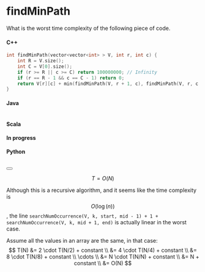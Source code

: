 # findMinPath

What is the worst time complexity of the following piece of code. 

#### C++

```C++
int findMinPath(vector<vector<int> > V, int r, int c) {
	int R = V.size();
    int C = V[0].size();
    if (r >= R || c >= C) return 100000000; // Infinity
    if (r == R - 1 && c == C - 1) return 0;
    return V[r][c] + min(findMinPath(V, r + 1, c), findMinPath(V, r, c + 1));
}
```

#### Java

```Java

```

#### Scala

**In progress**

#### Python

```Python

```

<button class="section" target="solution" show="Show solution" hide="Hide solution"></button>

<!--sec data-title="Solution" data-id="solution" data-show=false ces-->
$$T = O(N)$$

Although this is a recursive algorithm, and it seems like the time complexity is $$O(\log(n))$$, the line `searchNumOccurrence(V, k, start, mid - 1) + 1 + searchNumOccurrence(V, k, mid + 1, end)` is actually linear in the worst case.

Assume all the values in an array are the same, in that case:
$$
T(N) &= 2 \cdot T(N/2) + constant \\
&= 4 \cdot T(N/4) + constant \\
&= 8 \cdot T(N/8) + constant \\
\cdots \\
&= N \cdot T(N/N) + constant \\
&= N + constant \\
&= O(N)
$$
<!--endsec-->

